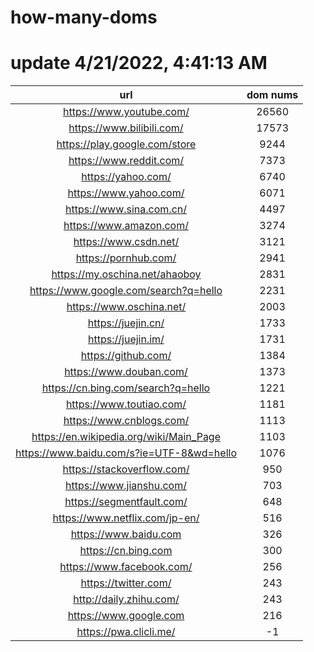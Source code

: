 # how-many-doms

# update 4/21/2022, 4:41:13 AM

url | dom nums
:-: | :-:
https://www.youtube.com/ | 26560
https://www.bilibili.com/ | 17573
https://play.google.com/store | 9244
https://www.reddit.com/ | 7373
https://yahoo.com/ | 6740
https://www.yahoo.com/ | 6071
https://www.sina.com.cn/ | 4497
https://www.amazon.com/ | 3274
https://www.csdn.net/ | 3121
https://pornhub.com/ | 2941
https://my.oschina.net/ahaoboy | 2831
https://www.google.com/search?q=hello | 2231
https://www.oschina.net/ | 2003
https://juejin.cn/ | 1733
https://juejin.im/ | 1731
https://github.com/ | 1384
https://www.douban.com/ | 1373
https://cn.bing.com/search?q=hello | 1221
https://www.toutiao.com/ | 1181
https://www.cnblogs.com/ | 1113
https://en.wikipedia.org/wiki/Main_Page | 1103
https://www.baidu.com/s?ie=UTF-8&wd=hello | 1076
https://stackoverflow.com/ | 950
https://www.jianshu.com/ | 703
https://segmentfault.com/ | 648
https://www.netflix.com/jp-en/ | 516
https://www.baidu.com | 326
https://cn.bing.com | 300
https://www.facebook.com/ | 256
https://twitter.com/ | 243
http://daily.zhihu.com/ | 243
https://www.google.com | 216
https://pwa.clicli.me/ | -1

